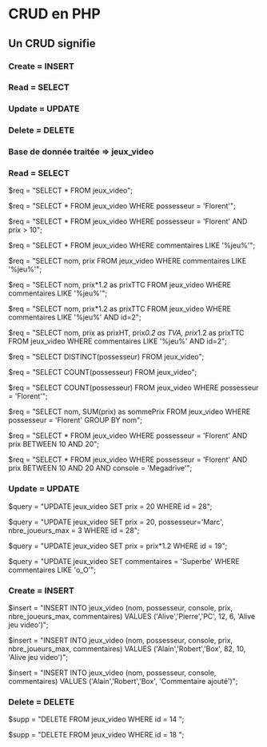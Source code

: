 
# CRUD en PHP
## Un CRUD signifie
### Create = INSERT
### Read   = SELECT
### Update = UPDATE
### Delete = DELETE


### Base de donnée traitée => jeux_video


### Read   = SELECT
$req = "SELECT * FROM jeux_video";

$req = "SELECT * FROM jeux_video WHERE possesseur = 'Florent'";

$req = "SELECT * FROM jeux_video WHERE possesseur = 'Florent' AND prix > 10";

$req = "SELECT * FROM jeux_video WHERE commentaires LIKE '%jeu%'";

$req = "SELECT nom, prix FROM jeux_video WHERE commentaires LIKE '%jeu%'";

$req = "SELECT nom, prix*1.2 as prixTTC FROM jeux_video WHERE commentaires LIKE '%jeu%'";

$req = "SELECT nom, prix*1.2 as prixTTC FROM jeux_video WHERE commentaires LIKE '%jeu%' AND id=2";

$req = "SELECT nom, prix as prixHT, prix*0.2 as TVA, prix*1.2 as prixTTC FROM jeux_video WHERE commentaires LIKE '%jeu%' AND id=2";

$req = "SELECT DISTINCT(possesseur) FROM jeux_video";

$req = "SELECT COUNT(possesseur) FROM jeux_video";

$req = "SELECT COUNT(possesseur) FROM jeux_video WHERE possesseur = 'Florent'";

$req = "SELECT nom, SUM(prix) as sommePrix FROM jeux_video WHERE possesseur = 'Florent' GROUP BY nom";

$req = "SELECT * FROM jeux_video WHERE possesseur = 'Florent' AND prix BETWEEN 10 AND 20";

$req = "SELECT * FROM jeux_video WHERE possesseur = 'Florent' AND prix BETWEEN 10 AND 20 AND console = 'Megadrive'";

### Update = UPDATE

$query = "UPDATE jeux_video SET prix = 20 WHERE id = 28";

$query = "UPDATE jeux_video SET prix = 20, possesseur='Marc', nbre_joueurs_max = 3 WHERE id = 28";

$query = "UPDATE jeux_video SET prix = prix*1.2 WHERE id = 19";

$query = "UPDATE jeux_video SET commentaires = 'Superbe' WHERE commentaires LIKE 'o_O'";

### Create = INSERT

$insert = "INSERT INTO jeux_video (nom, possesseur, console, prix, nbre_joueurs_max, commentaires) VALUES ('Alive','Pierre','PC', 12, 6, 'Alive jeu video')";

$insert = "INSERT INTO jeux_video (nom, possesseur, console, prix, nbre_joueurs_max, commentaires) VALUES ('Alain','Robert','Box', 82, 10, 'Alive jeu video')";

$insert = "INSERT INTO jeux_video (nom, possesseur, console, commentaires) VALUES ('Alain','Robert','Box', 'Commentaire ajouté')";


### Delete = DELETE

$supp = "DELETE FROM jeux_video WHERE id = 14 ";

$supp = "DELETE FROM jeux_video WHERE id = 18 ";



